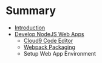 # Summary

* [Introduction](README.md)
* [Develop NodeJS Web Apps](develop_nodejs_web_apps.md)
   * [Cloud9 Code Editor](cloud9_code_editor.md)
   * [Webpack Packaging](webpack_packaging.md)
   * Setup Web App Environment

